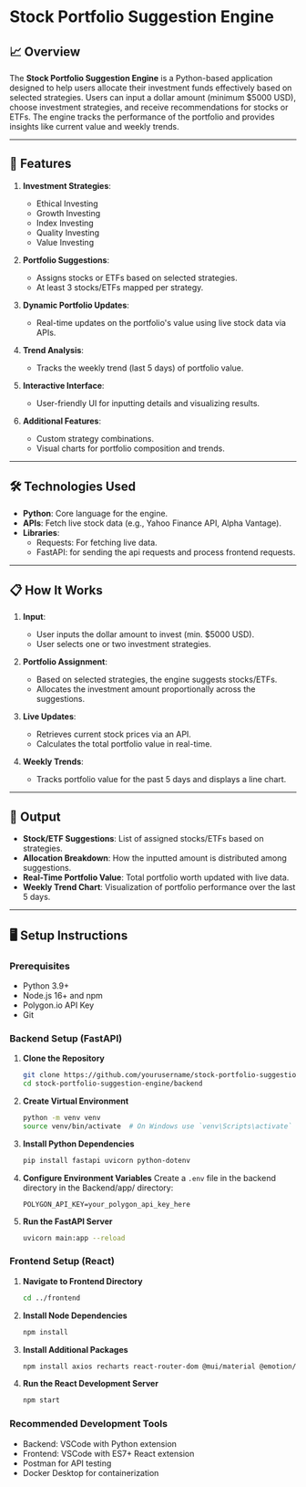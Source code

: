 
# Stock Portfolio Suggestion Engine  

## 📈 Overview  
The **Stock Portfolio Suggestion Engine** is a Python-based application designed to help users allocate their investment funds effectively based on selected strategies. Users can input a dollar amount (minimum $5000 USD), choose investment strategies, and receive recommendations for stocks or ETFs. The engine tracks the performance of the portfolio and provides insights like current value and weekly trends.

---

## 🚀 Features  
1. **Investment Strategies**:  
   - Ethical Investing  
   - Growth Investing  
   - Index Investing  
   - Quality Investing  
   - Value Investing  

2. **Portfolio Suggestions**:  
   - Assigns stocks or ETFs based on selected strategies.  
   - At least 3 stocks/ETFs mapped per strategy.  

3. **Dynamic Portfolio Updates**:  
   - Real-time updates on the portfolio's value using live stock data via APIs.  

4. **Trend Analysis**:  
   - Tracks the weekly trend (last 5 days) of portfolio value.  

5. **Interactive Interface**:  
   - User-friendly UI for inputting details and visualizing results.  

6. **Additional Features**:  
   - Custom strategy combinations.  
   - Visual charts for portfolio composition and trends.  

---

## 🛠️ Technologies Used  
- **Python**: Core language for the engine.  
- **APIs**: Fetch live stock data (e.g., Yahoo Finance API, Alpha Vantage).  
- **Libraries**:  
  - Requests: For fetching live data.
  - FastAPI: for sending the api requests and process frontend requests.

---

## 📋 How It Works  
1. **Input**:  
   - User inputs the dollar amount to invest (min. $5000 USD).  
   - User selects one or two investment strategies.  

2. **Portfolio Assignment**:  
   - Based on selected strategies, the engine suggests stocks/ETFs.  
   - Allocates the investment amount proportionally across the suggestions.  

3. **Live Updates**:  
   - Retrieves current stock prices via an API.  
   - Calculates the total portfolio value in real-time.  

4. **Weekly Trends**:  
   - Tracks portfolio value for the past 5 days and displays a line chart.  

---

## 📄 Output  
- **Stock/ETF Suggestions**: List of assigned stocks/ETFs based on strategies.  
- **Allocation Breakdown**: How the inputted amount is distributed among suggestions.  
- **Real-Time Portfolio Value**: Total portfolio worth updated with live data.  
- **Weekly Trend Chart**: Visualization of portfolio performance over the last 5 days.  

---

## 🖥️ Setup Instructions

### Prerequisites
- Python 3.9+
- Node.js 16+ and npm
- Polygon.io API Key
- Git

### Backend Setup (FastAPI)
1. **Clone the Repository**
   ```bash
   git clone https://github.com/yourusername/stock-portfolio-suggestion-engine.git
   cd stock-portfolio-suggestion-engine/backend
   ```

2. **Create Virtual Environment**
   ```bash
   python -m venv venv
   source venv/bin/activate  # On Windows use `venv\Scripts\activate`
   ```

3. **Install Python Dependencies**
   ```bash
   pip install fastapi uvicorn python-dotenv
   ```

4. **Configure Environment Variables**
   Create a `.env` file in the backend directory in the Backend/app/ directory:
   ```
   POLYGON_API_KEY=your_polygon_api_key_here
   ```

5. **Run the FastAPI Server**
   ```bash
   uvicorn main:app --reload
   ```

### Frontend Setup (React)
1. **Navigate to Frontend Directory**
   ```bash
   cd ../frontend
   ```

2. **Install Node Dependencies**
   ```bash
   npm install
   ```

3. **Install Additional Packages**
   ```bash
   npm install axios recharts react-router-dom @mui/material @emotion/react
   ```

4. **Run the React Development Server**
   ```bash
   npm start
   ```

### Recommended Development Tools
- Backend: VSCode with Python extension
- Frontend: VSCode with ES7+ React extension
- Postman for API testing
- Docker Desktop for containerization
